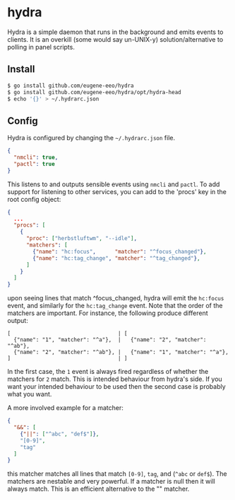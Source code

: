 # hydra

Hydra is a simple daemon that runs in the background and emits events to clients.
It is an overkill (some would say un-UNIX-y) solution/alternative to polling in panel scripts.

## Install

```sh
$ go install github.com/eugene-eeo/hydra
$ go install github.com/eugene-eeo/hydra/opt/hydra-head
$ echo '{}' > ~/.hydrarc.json
```

## Config

Hydra is configured by changing the `~/.hydrarc.json` file.

```json
{
  "nmcli": true,
  "pactl": true
}
```

This listens to and outputs sensible events using `nmcli` and `pactl`.
To add support for listening to other services, you can add to the
'procs' key in the root config object:

```json
{
  ...
  "procs": [
    {
      "proc": ["herbstluftwm", "--idle"],
      "matchers": [
        {"name": "hc:focus",      "matcher": "^focus_changed"},
        {"name": "hc:tag_change", "matcher": "^tag_changed"},
      ]
    }
  ]
}
```

upon seeing lines that match ^focus\_changed, hydra will emit the
`hc:focus` event, and similarly for the `hc:tag_change` event.
Note that the order of the matchers are important. For instance,
the following produce different output:

```
[                                  | [
  {"name": "1", "matcher": "^a"},  |   {"name": "2", "matcher": "^ab"},
  {"name": "2", "matcher": "^ab"}, |   {"name": "1", "matcher": "^a"},
]                                  | ]
```

In the first case, the `1` event is always fired regardless of whether
the matchers for `2` match. This is intended behaviour from hydra's side.
If you want your intended behaviour to be used then the second case is
probably what you want.

A more involved example for a matcher:

```json
{
  "&&": [
    {"||": ["^abc", "def$"]},
    "[0-9]",
    "tag"
  ]
}
```

this matcher matches all lines that match `[0-9]`, `tag`, and
(`^abc` or `def$`). The matchers are nestable and very powerful.
If a matcher is null then it will always match. This is an efficient
alternative to the "" matcher.
